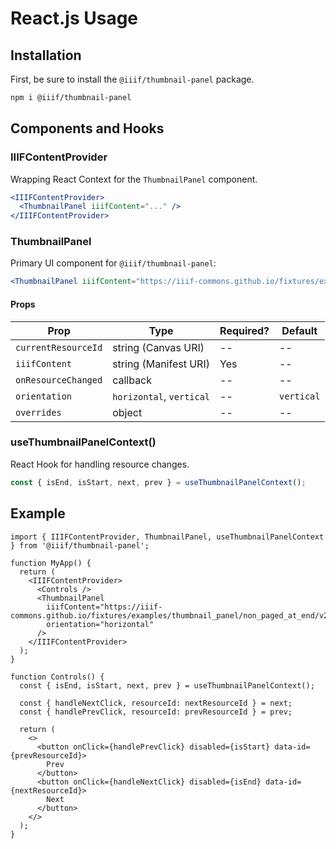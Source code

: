 # React.js Usage

## Installation

First, be sure to install the `@iiif/thumbnail-panel` package.

```bash
npm i @iiif/thumbnail-panel
```

## Components and Hooks

### IIIFContentProvider

Wrapping React Context for the `ThumbnailPanel` component.

```jsx
<IIIFContentProvider>
  <ThumbnailPanel iiifContent="..." />
</IIIFContentProvider>
```

### ThumbnailPanel

Primary UI component for `@iiif/thumbnail-panel`:

```jsx
<ThumbnailPanel iiifContent="https://iiif-commons.github.io/fixtures/examples/thumbnail_panel/non_paged_at_end/v2/manifest.json" />
```

#### Props

| Prop                | Type                     | Required? | Default    |
| ------------------- | ------------------------ | --------- | ---------- |
| `currentResourceId` | string (Canvas URI)      | --        | --         |
| `iiifContent`       | string (Manifest URI)    | Yes       | --         |
| `onResourceChanged` | callback                 | --        | --         |
| `orientation`       | `horizontal`, `vertical` | --        | `vertical` |
| `overrides`         | object                   | --        | --         |

### useThumbnailPanelContext()

React Hook for handling resource changes.

```jsx
const { isEnd, isStart, next, prev } = useThumbnailPanelContext();
```

## Example

```tsx
import { IIIFContentProvider, ThumbnailPanel, useThumbnailPanelContext } from '@iiif/thumbnail-panel';

function MyApp() {
  return (
    <IIIFContentProvider>
      <Controls />
      <ThumbnailPanel
        iiifContent="https://iiif-commons.github.io/fixtures/examples/thumbnail_panel/non_paged_at_end/v2/manifest.json"
        orientation="horizontal"
      />
    </IIIFContentProvider>
  );
}

function Controls() {
  const { isEnd, isStart, next, prev } = useThumbnailPanelContext();

  const { handleNextClick, resourceId: nextResourceId } = next;
  const { handlePrevClick, resourceId: prevResourceId } = prev;

  return (
    <>
      <button onClick={handlePrevClick} disabled={isStart} data-id={prevResourceId}>
        Prev
      </button>
      <button onClick={handleNextClick} disabled={isEnd} data-id={nextResourceId}>
        Next
      </button>
    </>
  );
}
```
